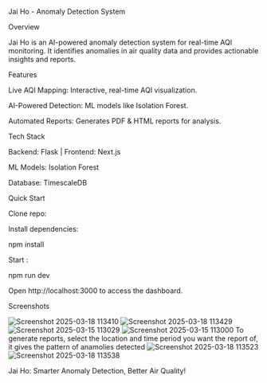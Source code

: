Jai Ho - Anomaly Detection System

Overview

Jai Ho is an AI-powered anomaly detection system for real-time AQI monitoring. It identifies anomalies in air quality data and provides actionable insights and reports.

Features

Live AQI Mapping: Interactive, real-time AQI visualization.

AI-Powered Detection: ML models like Isolation Forest.

Automated Reports: Generates PDF & HTML reports for analysis.

Tech Stack

Backend: Flask | Frontend: Next.js

ML Models: Isolation Forest

Database: TimescaleDB 

Quick Start

Clone repo:

Install dependencies:

npm install

Start :

npm run dev

Open http://localhost:3000 to access the dashboard.

Screenshots

![Screenshot 2025-03-18 113410](https://github.com/user-attachments/assets/0fb282f0-0feb-48b9-9853-dfaca2dfd55f)
![Screenshot 2025-03-18 113429](https://github.com/user-attachments/assets/c8104370-c261-47e5-9923-54bbc5eb500c)
![Screenshot 2025-03-15 113029](https://github.com/user-attachments/assets/b72492fe-e60b-405d-9ecb-515be6c649ae)
![Screenshot 2025-03-15 113000](https://github.com/user-attachments/assets/1c201a8d-3965-44e8-a0e5-c6afb915a41a)
To generate reports, select the location and time period you want the report of, it gives the pattern of anamolies detected
![Screenshot 2025-03-18 113523](https://github.com/user-attachments/assets/60fb4885-6c4e-4433-8635-480f8e0885bb)
![Screenshot 2025-03-18 113538](https://github.com/user-attachments/assets/a310936f-e464-4d1d-a7e3-703efbed3512)


Jai Ho: Smarter Anomaly Detection, Better Air Quality!

